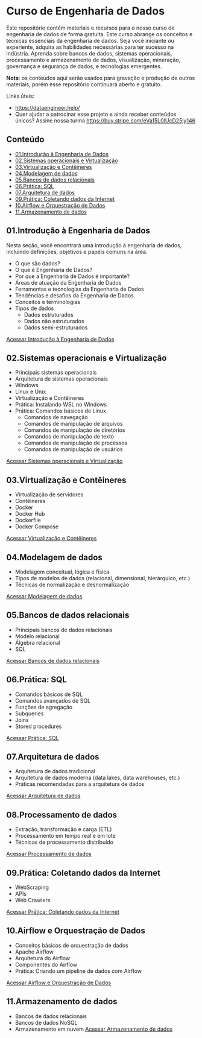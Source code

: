 # Curso de Engenharia de Dados

Este repositório contém materiais e recursos para o nosso curso de engenharia de dados de forma gratuita. Este curso abrange os conceitos e técnicas essenciais da engenharia de dados. Seja você iniciante ou experiente, adquira as habilidades necessárias para ter sucesso na indústria. Aprenda sobre bancos de dados, sistemas operacionais, processamento e armazenamento de dados, visualização, mineração, governança e segurança de dados, e tecnologias emergentes.

**Nota**: os conteúdos aqui serão usados para gravação e produção de outros materiais, porém esse repositório continuará aberto e gratuito.

Links úteis:
 - https://dataengineer.help/
 - Quer ajudar a patrocinar esse projeto e ainda receber conteúdos únicos? Assine nossa turma https://buy.stripe.com/eVa15L0IUcD25jy146

## Conteúdo

- [01.Introdução à Engenharia de Dados](#01introdução-à-engenharia-de-dados)
- [02.Sistemas operacionais e Virtualização](#02sistemas-operacionais-e-virtualização)
- [03.Virtualização e Contêineres](#03virtualização-e-contêineres)
- [04.Modelagem de dados](#04modelagem-de-dados)
- [05.Bancos de dados relacionais](#05bancos-de-dados-relacionais)
- [06.Prática: SQL](#06prática-sql)
- [07.Arquitetura de dados](#07arquitetura-de-dados)
- [09.Prática: Coletando dados da Internet](#09prática-coletando-dados-da-internet)
- [10.Airflow e Orquestração de Dados](#10airflow-e-orquestração-de-dados)
- [11.Armazenamento de dados](#11armazenamento-de-dado)

## 01.Introdução à Engenharia de Dados

Nesta seção, você encontrará uma introdução à engenharia de dados, incluindo definições, objetivos e papéis comuns na área.

- O que são dados?
- O que é Engenharia de Dados?
- Por que a Engenharia de Dados é importante?
- Áreas de atuação da Engenharia de Dados
- Ferramentas e tecnologias da Engenharia de Dados
- Tendências e desafios da Engenharia de Dados
- Conceitos e terminologias
- Tipos de dados
    - Dados estruturados
    - Dados não estruturados
    - Dados semi-estruturados

[Acessar Introdução à Engenharia de Dados](https://github.com/aureliowozhiak/curso-engenharia-de-dados/blob/main/01.Introdu%C3%A7%C3%A3o%20%C3%A0%20Engenharia%20de%20Dados.md)

## 02.Sistemas operacionais e Virtualização

 - Principais sistemas operacionais
 - Arquitetura de sistemas operacionais
 - Windows
 - Linux e Unix
 - Virtualização e Contêineres
 - Prática: Instalando WSL no Windows
 - Prática: Comandos básicos de Linux
    - Comandos de navegação
    - Comandos de manipulação de arquivos
    - Comandos de manipulação de diretórios
    - Comandos de manipulação de texto
    - Comandos de manipulação de processos
    - Comandos de manipulação de usuários

[Acessar Sistemas operacionais e Virtualização](https://github.com/aureliowozhiak/curso-engenharia-de-dados/blob/main/02.Sistemas%20operacionais%20e%20Virtualiza%C3%A7%C3%A3o.md)

## 03.Virtualização e Contêineres

 - Virtualização de servidores
 - Contêineres
 - Docker
 - Docker Hub
 - Dockerfile
 - Docker Compose

 [Acessar Virtualização e Contêineres](https://github.com/aureliowozhiak/curso-engenharia-de-dados/blob/main/03.Virtualiza%C3%A7%C3%A3o%20e%20Cont%C3%AAineres.md)

## 04.Modelagem de dados

 - Modelagem conceitual, lógica e física
 - Tipos de modelos de dados (relacional, dimensional, hierárquico, etc.)
 - Técnicas de normalização e desnormalização

[Acessar Modelagem de dados](https://github.com/aureliowozhiak/curso-engenharia-de-dados/blob/main/04.Modelagem%20de%20dados.md)

## 05.Bancos de dados relacionais

 - Principais bancos de dados relacionais
 - Modelo relacional
 - Álgebra relacional
 - SQL

[Acessar Bancos de dados relacionais](https://github.com/aureliowozhiak/curso-engenharia-de-dados/blob/main/05.Bancos%20de%20dados%20relacionais.md)

## 06.Prática: SQL
 - Comandos básicos de SQL
 - Comandos avançados de SQL
 - Funções de agregação
 - Subqueries
 - Joins
 - Stored procedures

 [Acessar Prática: SQL](https://github.com/aureliowozhiak/curso-engenharia-de-dados/blob/main/06.Pr%C3%A1tica%20SQL.md)


## 07.Arquitetura de dados
 - Arquitetura de dados tradicional
 - Arquitetura de dados moderna (data lakes, data warehouses, etc.)
 - Práticas recomendadas para a arquitetura de dados

 [Acessar Arquitetura de dados](https://github.com/aureliowozhiak/curso-engenharia-de-dados/blob/main/07.Arquitetura%20de%20dados.md)

## 08.Processamento de dados
 - Extração, transformação e carga (ETL)
 - Processamento em tempo real e em lote
 - Técnicas de processamento distribuído

 [Acessar Processamento de dados](https://github.com/aureliowozhiak/curso-engenharia-de-dados/blob/main/08.Processamento%20de%20dados.md)

## 09.Prática: Coletando dados da Internet
 - WebScraping
 - APIs
 - Web Crawlers

[Acessar Prática: Coletando dados da Internet](https://github.com/aureliowozhiak/curso-engenharia-de-dados/blob/main/09.Pr%C3%A1tica%20Coletando%20dados%20da%20Internet.md)

## 10.Airflow e Orquestração de Dados
- Conceitos básicos de orquestração de dados
- Apache Airflow
- Arquitetura do Airflow
- Componentes do Airflow
- Prática: Criando um pipeline de dados com Airflow

[Acessar Airflow e Orquestração de Dados](https://github.com/aureliowozhiak/curso-engenharia-de-dados/blob/main/10.Airflow%20e%20Orquestra%C3%A7%C3%A3o%20de%20Dados.md)

## 11.Armazenamento de dados
- Bancos de dados relacionais
- Bancos de dados NoSQL
- Armazenamento em nuvem
[Acessar Armazenamento de dados](https://github.com/aureliowozhiak/curso-engenharia-de-dados/blob/main/11.Armazenamento%20de%20dados.md)